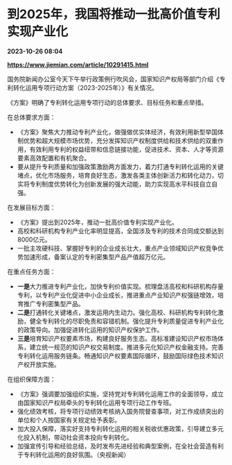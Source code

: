 # 到2025年，我国将推动一批高价值专利实现产业化

**2023-10-26 08:04**

**https://www.jiemian.com/article/10291415.html**

国务院新闻办公室今天下午举行政策例行吹风会，国家知识产权局等部门介绍《专利转化运用专项行动方案（2023-2025年）》有关情况。

《方案》明确了专利转化运用专项行动的总体要求、目标任务和重点举措。

在总体要求方面：

*   《方案》聚焦大力推动专利产业化，做强做优实体经济，有效利用新型举国体制优势和超大规模市场优势，充分发挥知识产权制度供给和技术供给的双重作用，有效利用专利的权益纽带和信息链接功能，促进技术、资本、人才等资源要素高效配置和有机聚合。
*   要从提升专利质量和加强政策激励两方面发力，着力打通专利转化运用的关键堵点，优化市场服务，培育良好生态，激发各类主体创新活力和转化动力，切实将专利制度优势转化为创新发展的强大动能，助力实现高水平科技自立自强。

在发展目标方面：

*   《方案》提出到2025年，推动一批高价值专利实现产业化。
*   高校和科研机构专利产业化率明显提高，全国涉及专利的技术合同成交额达到8000亿元。
*   一批主攻硬科技、掌握好专利的企业成长壮大，重点产业领域知识产权竞争优势加速形成，备案认定的专利密集型产品产值超万亿元。

在重点任务方面：

*   **一是**大力推进专利产业化，加快专利价值实现。梳理盘活高校和科研机构存量专利，以专利产业化促进中小企业成长，推进重点产业知识产权强链增效，培育推广专利密集型产品。
*   **二是**打通转化关键堵点，激发运用内生动力。强化高校、科研机构专利转化激励，健全专利转化的尽职免责和容错机制。强化提升专利质量促进专利产业化的政策导向。加强促进转化运用的知识产权保护工作。
*   **三是**培育知识产权要素市场，构建良好服务生态。高标准建设知识产权市场体系，建立统一规范的知识产权交易制度。推进多元化知识产权金融支持。完善专利转化运用服务链条。畅通知识产权要素国际循环，鼓励国际绿色技术知识产权开放实施。

在组织保障方面：

*   《方案》强调要加强组织实施，坚持党对专利转化运用工作的全面领导，成立由国家知识产权局牵头的专利转化运用专项行动工作专班。
*   强化绩效考核，将专项行动绩效考核纳入国务院督查事项，对工作成绩突出的单位和个人按国家有关规定给予表彰。
*   加大投入保障，落实好支持专利转化运用的相关税收优惠政策，引导建立多元化投入机制，带动社会资本投向专利转化。
*   加强宣传引导和经验总结，及时发布先进经验和典型案例，在全社会营造有利于专利转化运用的良好氛围。（央视新闻）